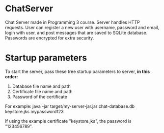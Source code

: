 # ChatServer
Chat Server made in Programming 3 course. Server handles HTTP requests. User can register a new user with username, password and email, login with user, and post messages that are saved to  SQLite database.  
Passwords are encrypted for extra security.


# Startup parameters
To start the server, pass these tree startup parameters to server, <strong>in this order:</strong> 
1. Database file name and path
2. Certificate file name and path
3. Password of the certificate

For example: java -jar target/my-server-jar.jar chat-database.db keystore.jks mypassword123

If using the example certificate "keystore.jks", the password is "123456789". 
